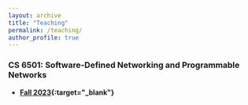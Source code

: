 ```yaml
---
layout: archive
title: "Teaching"
permalink: /teaching/
author_profile: true
---
```


### CS 6501: Software-Defined Networking and Programmable Networks 
  - <b>[Fall 2023](https://hyojoonkim.com/cs6501-sdn/){:target="_blank"}</b>
